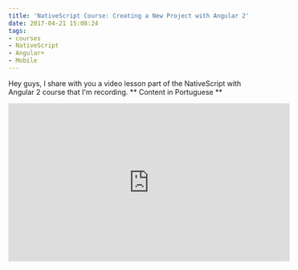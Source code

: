 ```yaml
---
title: 'NativeScript Course: Creating a New Project with Angular 2'
date: 2017-04-21 15:08:24
tags: 
- courses 
- NativeScript 
- Angular+ 
- Mobile
---
```


Hey guys, I share with you a video lesson part of the NativeScript with Angular 2 course that I'm recording.
** Content in Portuguese **

<!--more-->

<iframe width="560" height="315" src="https://www.youtube.com/embed/2yZAKoMIv3Y" title="YouTube video player" frameborder="0" allow="accelerometer; autoplay; clipboard-write; encrypted-media; gyroscope; picture-in-picture; web-share" allowfullscreen></iframe>